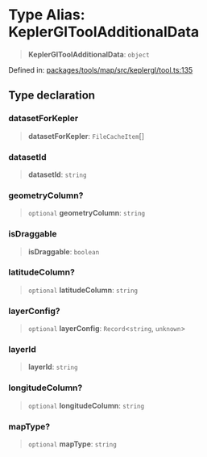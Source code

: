 # Type Alias: KeplerGlToolAdditionalData

> **KeplerGlToolAdditionalData**: `object`

Defined in: [packages/tools/map/src/keplergl/tool.ts:135](https://github.com/GeoDaCenter/openassistant/blob/bf312b357cb340f1f76fa8b62441fb39bcbce0ce/packages/tools/map/src/keplergl/tool.ts#L135)

## Type declaration

### datasetForKepler

> **datasetForKepler**: `FileCacheItem`[]

### datasetId

> **datasetId**: `string`

### geometryColumn?

> `optional` **geometryColumn**: `string`

### isDraggable

> **isDraggable**: `boolean`

### latitudeColumn?

> `optional` **latitudeColumn**: `string`

### layerConfig?

> `optional` **layerConfig**: `Record`\<`string`, `unknown`\>

### layerId

> **layerId**: `string`

### longitudeColumn?

> `optional` **longitudeColumn**: `string`

### mapType?

> `optional` **mapType**: `string`
